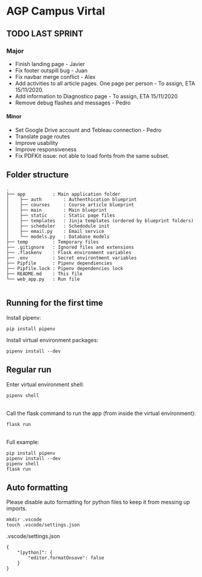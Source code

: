 # AGP Campus Virtal


## TODO LAST SPRINT
### Major
- Finish landing page - Javier
- Fix footer outspill bug - Juan
- Fix navbar merge conflict - Alex
- Add activities to all article pages. One page per person - To assign, ETA 15/11/2020.
- Add information to Diagnostico page - To assign, ETA 15/11/2020
- Remove debug flashes and messages - Pedro

#### Minor
- Set Google Drive account and Tebleau connection - Pedro
- Translate page routes
- Improve usability
- Improve responsiveness
- Fix PDFKit issue: not able to load fonts from the same subset.



## Folder structure
```
.
├── app          : Main application folder
│    ├── auth        : Authenthication blueprint
│    ├── courses     : Course article blueprint
│    ├── main        : Main blueprint
│    ├── static      : Static page files
│    ├── templates   : Jinja templates (ordered by blueprint folders)
│    ├── scheduler   : Schedodule init
│    ├── email.py    : Email service
│    └── models.py   : Database models
├── temp         : Temporary files
├── .gitignore   : Ignored files and extensions
├── .flaskenv    : Flask environment variables
├── .env         : Secret environtment variables
├── Pipfile      : Pipenv dependiencies
├── Pipfile.lock : Pipenv dependencies lock
├── README.md    : This file
└── web_app.py   : Run file


```

## Running for the first time
Install pipenv:
```
pip install pipenv
```

Install virtual environment packages:
```
pipenv install --dev
```

## Regular run
Enter virtual environment shell:
```
pipenv shell
```

\
Call the flask command to run the app (from inside the virtual environment):
```
flask run
```

\
Full example:
```
pip install pipenv
pipenv install --dev
pipenv shell
flask run
```


## Auto formatting
Please disable auto formatting for python files to keep it from messing up imports.

```
mkdir .vscode
touch .vscode/settings.json
```
.vscode/settings.json
```
{
    "[python]": {
        "editor.formatOnsave": false
    }
}
```